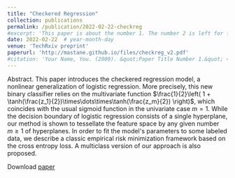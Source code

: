 ```yaml
---
title: "Checkered Regression"
collection: publications
permalink: /publication/2022-02-22-checkreg
#excerpt: 'This paper is about the number 1. The number 2 is left for future work.'
date: 2022-02-22  # year-month-day
venue: 'TechRxiv preprint'
paperurl: 'http://mastane.github.io/files/checkreg_v2.pdf'
#citation: 'Your Name, You. (2009). &quot;Paper Title Number 1.&quot; <i>Journal 1</i>. 1(1).'
---
```

Abstract. This paper introduces the checkered regression model, a nonlinear generalization of logistic regression.
More precisely, this new binary classifier relies on the multivariate function $\frac{1}{2}\left( 1 + \tanh(\frac{z_1}{2})\times\dots\times\tanh(\frac{z_m}{2}) \right)$,
which coincides with the usual sigmoid function in the univariate case $m=1$.
While the decision boundary of logistic regression consists of a single hyperplane, our method is shown to tessellate the feature space by
any given number $m\ge 1$ of hyperplanes.
In order to fit the model's parameters to some labeled data, we describe a classic empirical risk minimization framework based on
the cross entropy loss.
A multiclass version of our approach is also proposed.

Download [paper](http://mastane.github.io/files/checkreg_v2.pdf)
